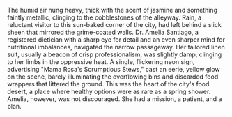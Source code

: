 The humid air hung heavy, thick with the scent of jasmine and something faintly metallic, clinging to the cobblestones of the alleyway.  Rain, a reluctant visitor to this sun-baked corner of the city, had left behind a slick sheen that mirrored the grime-coated walls.  Dr. Amelia Santiago, a registered dietician with a sharp eye for detail and an even sharper mind for nutritional imbalances, navigated the narrow passageway.  Her tailored linen suit, usually a beacon of crisp professionalism, was slightly damp, clinging to her limbs in the oppressive heat.  A single, flickering neon sign, advertising "Mama Rosa's Scrumptious Stews," cast an eerie, yellow glow on the scene, barely illuminating the overflowing bins and discarded food wrappers that littered the ground.  This was the heart of the city's food desert, a place where healthy options were as rare as a spring shower.  Amelia, however, was not discouraged.  She had a mission, a patient, and a plan.
